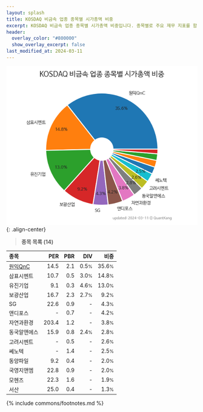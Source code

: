 ```yaml
---
layout: splash
title: KOSDAQ 비금속 업종 종목별 시가총액 비중
excerpt: KOSDAQ 비금속 업종 종목별 시가총액 비중입니다. 종목별로 주요 재무 지표를 함께 표시합니다.
header:
  overlay_color: "#800000"
  show_overlay_excerpt: false
last_modified_at: 2024-03-11
---
```



![KOSDAQ 비금속 업종 종목별 시가총액 비중](/stats/sector/images/kosdaq_업종_비금속_종목.png){: .align-center}


> **종목 목록 (14)**<a id="list"></a>

| **종목** | **PER** | **PBR** | **DIV** | **비중** |
| :------- | ------: | ------: | ------: | -------: |
| [원익QnC](/074600/) | 14.5 | 2.1 | 0.5<small>%</small> | 35.6<small>%</small> |
| 삼표시멘트 | 10.7 | 0.5 | 3.0<small>%</small> | 14.8<small>%</small> |
| 유진기업 | 9.1 | 0.3 | 4.6<small>%</small> | 13.0<small>%</small> |
| 보광산업 | 16.7 | 2.3 | 2.7<small>%</small> | 9.2<small>%</small> |
| SG | 22.6 | 0.9 | - | 4.3<small>%</small> |
| 앤디포스 | - | 0.7 | - | 4.2<small>%</small> |
| 자연과환경 | 203.4 | 1.2 | - | 3.8<small>%</small> |
| 동국알앤에스 | 15.9 | 0.8 | 2.4<small>%</small> | 2.8<small>%</small> |
| 고려시멘트 | - | 0.5 | - | 2.6<small>%</small> |
| 쎄노텍 | - | 1.4 | - | 2.5<small>%</small> |
| 동양파일 | 9.2 | 0.4 | - | 2.0<small>%</small> |
| 국영지앤엠 | 22.8 | 0.9 | - | 2.0<small>%</small> |
| 모헨즈 | 22.3 | 1.6 | - | 1.9<small>%</small> |
| 서산 | 25.0 | 0.4 | - | 1.3<small>%</small> |

{% include commons/footnotes.md %}